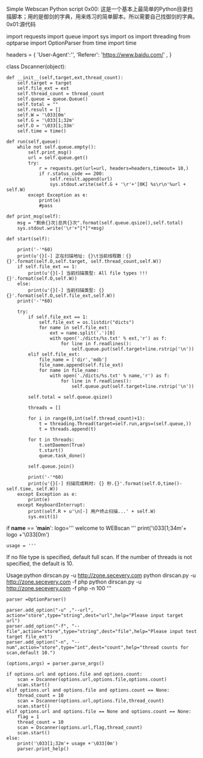 Simple Webscan Python script
0x00:
这是一个基本上最简单的Python目录扫描脚本；用的是御剑的字典，用来练习的简单脚本。所以需要自己找御剑的字典。
0x01:源代码

import requests
import queue
import sys
import os
import threading
from optparse import OptionParser
from time import time


headers = {
	'User-Agent':'',
	'Referer': 'https://www.baidu.com/'	,
}

class Dscanner(object):

	def __init__(self,target,ext,thread_count):
		self.target = target
		self.file_ext = ext
		self.thread_count = thread_count
		self.queue = queue.Queue()
		self.total = ""
		self.result = []
		self.W = '\033[0m'
		self.G = '\033[1;32m'
		self.O = '\033[1;33m'
		self.time = time()

	def run(self,queue):
		while not self.queue.empty():
			self.print_msg()
			url = self.queue.get()
			try:
				r = requests.get(url=url, headers=headers,timeout= 10,)
				if r.status_code == 200:
					self.result.append(url)
					sys.stdout.write(self.G + '\r'+'[0K] %s\r\n'%url + self.W)
			except Exception as e:
				print(e)
				#pass

	def print_msg(self):
		msg = "剩余{}次|总共{}次".format(self.queue.qsize(),self.total)
		sys.stdout.write('\r'+"[*]"+msg)

	def start(self):

		print('-'*60)
		print(u'{}[-] 正在扫描地址: {}\t当前线程数：{}{}'.format(self.O,self.target, self.thread_count,self.W))
		if self.file_ext == 1:
			print(u'{}[-] 当前扫描类型: All file types !!!{}'.format(self.O,self.W))
		else:
			print(u'{}[-] 当前扫描类型: {}{}'.format(self.O,self.file_ext,self.W))
		print('-'*60)

		try:
			if self.file_ext == 1:
				self.file_ext = os.listdir("dicts")
				for name in self.file_ext:
					ext = name.split('.')[0]
					with open('./dicts/%s.txt' % ext,'r') as f:
						for line in f.readlines():
							self.queue.put(self.target+line.rstrip('\n'))
			elif self.file_ext:
				file_name = ['dir','mdb']
				file_name.append(self.file_ext)
				for name in file_name:
					with open('./dicts/%s.txt' % name,'r') as f:
						for line in f.readlines():
							self.queue.put(self.target+line.rstrip('\n'))

			self.total = self.queue.qsize()

			threads = []

			for i in range(0,int(self.thread_count)+1):
				t = threading.Thread(target=self.run,args=(self.queue,))
				t = threads.append(t)
				
			for t in threads:
				t.setDaemon(True)
				t.start()
				queue.task_done()

			self.queue.join()

			print('-'*60)
			print(u'{}[-] 扫描完成耗时: {} 秒.{}'.format(self.O,time()-self.time, self.W))
		except Exception as e:
			print(e)
		except KeyboardInterrupt:
			print(self.R + u'\n[-] 用户终止扫描...' + self.W)
			sys.exit(1)

if __name__ == '__main__':
	logo=''' 
		welcome to WEBscan
	'''
	print('\033[1;34m'+ logo +'\033[0m')

	usage = '''
 
If no file type is specified, default full scan.
If the number of threads is not specified, the default is 10.

Usage:python dirscan.py -u http://zone.secevery.com
      python dirscan.py -u http://zone.secevery.com -f php 
      python dirscan.py -u http://zone.secevery.com -f php -n 100
			'''


	parser =OptionParser()

	parser.add_option("-u" ,"--url", action="store",type="string",dest="url",help="Please input target url")
	parser.add_option("-f", "--file",action="store",type="string",dest="file",help="Please input test target file_ext")
	parser.add_option("-n", "--num",action="store",type="int",dest="count",help="thread counts for scan,default 10.")

	(options,args) = parser.parse_args()

	if options.url and options.file and options.count:
		scan = Dscanner(options.url,options.file,options.count)
		scan.start()
	elif options.url and options.file and options.count == None:	
		thread_count = 10
		scan = Dscanner(options.url,options.file,thread_count)
		scan.start()
	elif options.url and options.file == None and options.count == None:	
		flag = 1
		thread_count = 10
		scan = Dscanner(options.url,flag,thread_count)
		scan.start()
	else:
		print('\033[1;32m'+ usage +'\033[0m')
		parser.print_help()








